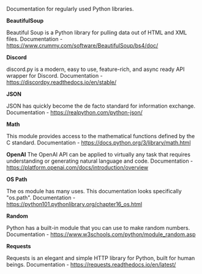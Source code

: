 Documentation for regularly used Python libraries.


**BeautifulSoup**

Beautiful Soup is a Python library for pulling data out of HTML and XML files.
Documentation  - https://www.crummy.com/software/BeautifulSoup/bs4/doc/

**Discord**

discord.py is a modern, easy to use, feature-rich, and async ready API wrapper for Discord.
Documentation - https://discordpy.readthedocs.io/en/stable/

**JSON**

JSON has quickly become the de facto standard for information exchange.
Documentation - https://realpython.com/python-json/

**Math**

This module provides access to the mathematical functions defined by the C standard.
Documentation - https://docs.python.org/3/library/math.html

**OpenAI**
The OpenAI API can be applied to virtually any task that requires understanding or generating natural language and code.
Documentation - https://platform.openai.com/docs/introduction/overview

**OS Path**

The os module has many uses. This documentation looks specifically "os.path".
Documentation - https://python101.pythonlibrary.org/chapter16_os.html

**Random**

Python has a built-in module that you can use to make random numbers.
Documentation - https://www.w3schools.com/python/module_random.asp 

**Requests**

Requests is an elegant and simple HTTP library for Python, built for human beings.
Documentation - https://requests.readthedocs.io/en/latest/